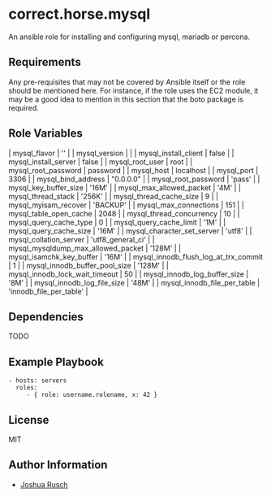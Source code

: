 correct.horse.mysql
=========

An ansible role for installing and configuring mysql, mariadb or percona.

Requirements
------------

Any pre-requisites that may not be covered by Ansible itself or the role should be mentioned here. For instance, if the role uses the EC2 module, it may be a good idea to mention in this section that the boto package is required.

Role Variables
--------------

| mysql_flavor				| ''				|
| mysql_version				|				|
| mysql_install_client			| false				|
| mysql_install_server			| false				|
| mysql_root_user			| root				|
| mysql_root_password			| password			|
| mysql_host				| localhost			|
| mysql_port				| 3306				|
| mysql_bind_address			| "0.0.0.0"			|
| mysql_root_password			| 'pass'			|
| mysql_key_buffer_size			| '16M'				|
| mysql_max_allowed_packet		| '4M'				|
| mysql_thread_stack			| '256K'			|
| mysql_thread_cache_size		| 9				|
| mysql_myisam_recover			| 'BACKUP'			|
| mysql_max_connections			| 151				|
| mysql_table_open_cache		| 2048				|
| mysql_thread_concurrency		| 10				|
| mysql_query_cache_type		| 0				|
| mysql_query_cache_limit		| '1M'				|
| mysql_query_cache_size		| '16M'				|
| mysql_character_set_server		| 'utf8'			|
| mysql_collation_server		| 'utf8_general_ci'		|
| mysql_mysqldump_max_allowed_packet	| '128M'			|
| mysql_isamchk_key_buffer		| '16M'				|
| mysql_innodb_flush_log_at_trx_commit	| 1				|
| mysql_innodb_buffer_pool_size		| '128M'			|
| mysql_innodb_lock_wait_timeout	| 50				|
| mysql_innodb_log_buffer_size		| '8M'				|
| mysql_innodb_log_file_size		| '48M'				|
| mysql_innodb_file_per_table		| 'innodb_file_per_table'	|


Dependencies
------------

TODO

Example Playbook
----------------

    - hosts: servers
      roles:
         - { role: username.rolename, x: 42 }

License
-------

MIT

Author Information
------------------

* [Joshua Rusch](https://correct.horse/)

